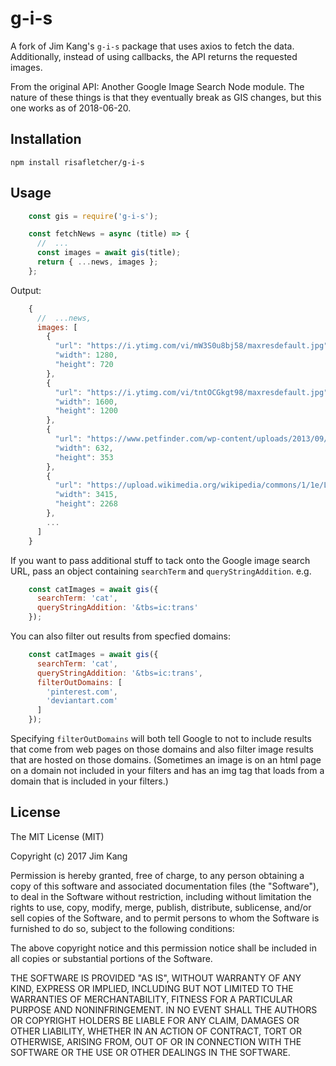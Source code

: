 g-i-s
=====

A fork of Jim Kang's `g-i-s` package that uses axios to fetch the data. Additionally, instead of using callbacks, the API returns the requested images.

From the original API: Another Google Image Search Node module. The nature of these things is that they eventually break as GIS changes, but this one works as of 2018-06-20.

Installation
------------

    npm install risafletcher/g-i-s

Usage
-----

```javascript
    const gis = require('g-i-s');

    const fetchNews = async (title) => {
      //  ...
      const images = await gis(title);
      return { ...news, images };
    };
```

Output:

```javascript
    {
      //  ...news,
      images: [
        {
          "url": "https://i.ytimg.com/vi/mW3S0u8bj58/maxresdefault.jpg",
          "width": 1280,
          "height": 720
        },
        {
          "url": "https://i.ytimg.com/vi/tntOCGkgt98/maxresdefault.jpg",
          "width": 1600,
          "height": 1200
        },
        {
          "url": "https://www.petfinder.com/wp-content/uploads/2013/09/cat-black-superstitious-fcs-cat-myths-162286659.jpg",
          "width": 632,
          "height": 353
        },
        {
          "url": "https://upload.wikimedia.org/wikipedia/commons/1/1e/Large_Siamese_cat_tosses_a_mouse.jpg",
          "width": 3415,
          "height": 2268
        },
        ...
      ]
    }
```

If you want to pass additional stuff to tack onto the Google image search URL, pass an object containing `searchTerm` and `queryStringAddition`. e.g.

```javascript
    const catImages = await gis({
      searchTerm: 'cat',
      queryStringAddition: '&tbs=ic:trans'
    });
```

You can also filter out results from specfied domains:

```javascript
    const catImages = await gis({
      searchTerm: 'cat',
      queryStringAddition: '&tbs=ic:trans',
      filterOutDomains: [
        'pinterest.com',
        'deviantart.com'
      ]
    });
```

Specifying `filterOutDomains` will both tell Google to not to include results that come from web pages on those domains and also filter image results that are hosted on those domains. (Sometimes an image is on an html page on a domain not included in your filters and has an img tag that loads from a domain that is included in your filters.)

License
-------

The MIT License (MIT)

Copyright (c) 2017 Jim Kang

Permission is hereby granted, free of charge, to any person obtaining a copy
of this software and associated documentation files (the "Software"), to deal
in the Software without restriction, including without limitation the rights
to use, copy, modify, merge, publish, distribute, sublicense, and/or sell
copies of the Software, and to permit persons to whom the Software is
furnished to do so, subject to the following conditions:

The above copyright notice and this permission notice shall be included in
all copies or substantial portions of the Software.

THE SOFTWARE IS PROVIDED "AS IS", WITHOUT WARRANTY OF ANY KIND, EXPRESS OR
IMPLIED, INCLUDING BUT NOT LIMITED TO THE WARRANTIES OF MERCHANTABILITY,
FITNESS FOR A PARTICULAR PURPOSE AND NONINFRINGEMENT. IN NO EVENT SHALL THE
AUTHORS OR COPYRIGHT HOLDERS BE LIABLE FOR ANY CLAIM, DAMAGES OR OTHER
LIABILITY, WHETHER IN AN ACTION OF CONTRACT, TORT OR OTHERWISE, ARISING FROM,
OUT OF OR IN CONNECTION WITH THE SOFTWARE OR THE USE OR OTHER DEALINGS IN
THE SOFTWARE.
